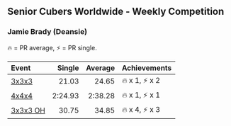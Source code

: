 <style>table {white-space: nowrap;}</style>

## Senior Cubers Worldwide - Weekly Competition
### Jamie Brady (Deansie)

🔥 = PR average, ⚡ = PR single.

| Event | Single | Average | Achievements|
| :-- | --: | --: | :-- |
| [3x3x3](jamie_brady/333.md) | 21.03 | 24.65 | 🔥 x 1, ⚡ x 2 |
| [4x4x4](jamie_brady/444.md) | 2:24.93 | 2:38.28 | 🔥 x 1, ⚡ x 1 |
| [3x3x3 OH](jamie_brady/333oh.md) | 30.75 | 34.85 | 🔥 x 4, ⚡ x 3 |

<!-- Global site tag (gtag.js) - Google Analytics -->
<script async src="https://www.googletagmanager.com/gtag/js?id=UA-86348435-3"></script>
<script>window.dataLayer = window.dataLayer || []; function gtag() {dataLayer.push(arguments);} gtag('js', new Date()); gtag('config', 'UA-86348435-3');</script>
